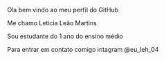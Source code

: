 Ola bem vindo ao meu perfil do GitHub

Me chamo Leticia Leão Martins

Sou estudante do 1 ano do ensino médio

Para entrar em contato comigo
intagram @eu_leh_04
